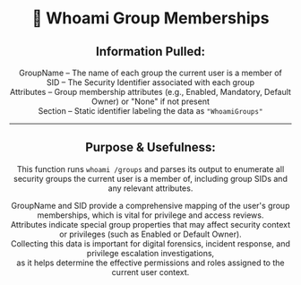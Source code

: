 <div align="center">

# 👥 Whoami Group Memberships

## **Information Pulled:**  
GroupName – The name of each group the current user is a member of  
SID – The Security Identifier associated with each group  
Attributes – Group membership attributes (e.g., Enabled, Mandatory, Default Owner) or "None" if not present  
Section – Static identifier labeling the data as `"WhoamiGroups"`

---

## **Purpose & Usefulness:**  
This function runs `whoami /groups` and parses its output to enumerate all security groups the current user is a member of, including group SIDs and any relevant attributes.

GroupName and SID provide a comprehensive mapping of the user's group memberships, which is vital for privilege and access reviews.  
Attributes indicate special group properties that may affect security context or privileges (such as Enabled or Default Owner).  
Collecting this data is important for digital forensics, incident response, and privilege escalation investigations,  
as it helps determine the effective permissions and roles assigned to the current user context.

</div>
